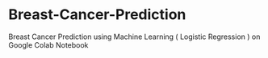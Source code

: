 # Breast-Cancer-Prediction
Breast Cancer Prediction using Machine Learning ( Logistic Regression ) on Google Colab Notebook
